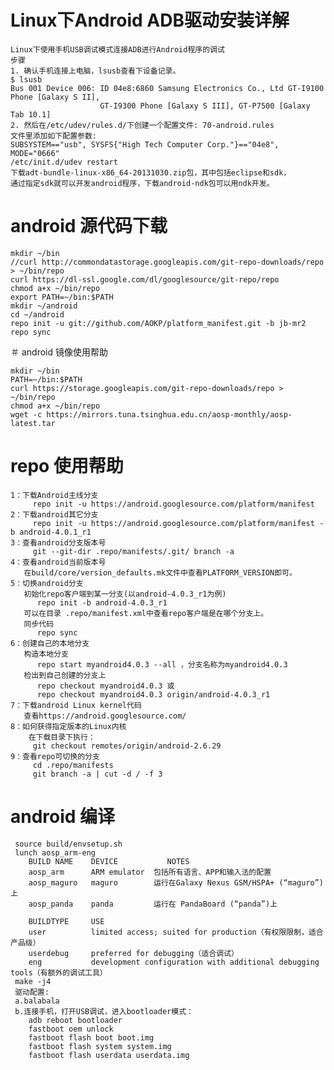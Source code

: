 # Linux下Android ADB驱动安装详解
    
    Linux下使用手机USB调试模式连接ADB进行Android程序的调试
    步骤
    1. 确认手机连接上电脑，lsusb查看下设备记录。
    $ lsusb
    Bus 001 Device 006: ID 04e8:6860 Samsung Electronics Co., Ltd GT-I9100 Phone [Galaxy S II], 
                        GT-I9300 Phone [Galaxy S III], GT-P7500 [Galaxy Tab 10.1]
    2. 然后在/etc/udev/rules.d/下创建一个配置文件: 70-android.rules
    文件里添加如下配置参数:
    SUBSYSTEM=="usb", SYSFS{"High Tech Computer Corp."}=="04e8", MODE="0666"
    /etc/init.d/udev restart
    下载adt-bundle-linux-x86_64-20131030.zip包，其中包括eclipse和sdk，
    通过指定sdk就可以开发android程序，下载android-ndk包可以用ndk开发。

# android 源代码下载

    mkdir ~/bin 
    //curl http://commondatastorage.googleapis.com/git-repo-downloads/repo > ~/bin/repo 
    curl https://dl-ssl.google.com/dl/googlesource/git-repo/repo
    chmod a+x ~/bin/repo
    export PATH=~/bin:$PATH
    mkdir ~/android
    cd ~/android
    repo init -u git://github.com/AOKP/platform_manifest.git -b jb-mr2
    repo sync
    
＃ android 镜像使用帮助
 
    mkdir ~/bin
    PATH=~/bin:$PATH
    curl https://storage.googleapis.com/git-repo-downloads/repo > ~/bin/repo
    chmod a+x ~/bin/repo
    wget -c https://mirrors.tuna.tsinghua.edu.cn/aosp-monthly/aosp-latest.tar
    
# repo 使用帮助
    1：下载Android主线分支
         repo init -u https://android.googlesource.com/platform/manifest
    2：下载android其它分支
         repo init -u https://android.googlesource.com/platform/manifest -b android-4.0.1_r1
    3：查看android分支版本号
         git --git-dir .repo/manifests/.git/ branch -a
    4：查看android当前版本号
       在build/core/version_defaults.mk文件中查看PLATFORM_VERSION即可。
    5：切换android分支
       初始化repo客户端到某一分支(以android-4.0.3_r1为例)
          repo init -b android-4.0.3_r1
       可以在目录 .repo/manifest.xml中查看repo客户端是在哪个分支上。
       同步代码
          repo sync
    6：创建自己的本地分支
       构造本地分支
          repo start myandroid4.0.3 --all ，分支名称为myandroid4.0.3
       检出到自己创建的分支上
          repo checkout myandroid4.0.3 或
          repo checkout myandroid4.0.3 origin/android-4.0.3_r1
    7：下载android Linux kernel代码
       查看https://android.googlesource.com/
    8：如何获得指定版本的Linux内核
        在下载目录下执行：
         git checkout remotes/origin/android-2.6.29  
    9：查看repo可切换的分支
         cd .repo/manifests
         git branch -a | cut -d / -f 3
         
# android 编译
     source build/envsetup.sh
     lunch aosp_arm-eng
        BUILD NAME 	  DEVICE 	       NOTES
        aosp_arm 	  ARM emulator 	包括所有语言、APP和输入法的配置
        aosp_maguro   maguro 	    运行在Galaxy Nexus GSM/HSPA+ (“maguro”)上
        aosp_panda 	  panda 	    运行在 PandaBoard (“panda”)上
        
        BUILDTYPE 	  USE
        user 	      limited access; suited for production（有权限限制，适合产品级）
        userdebug     preferred for debugging（适合调试）
        eng 	      development configuration with additional debugging tools（有额外的调试工具）
     make -j4
     驱动配置:
     a.balabala
     b.连接手机，打开USB调试，进入bootloader模式：
        adb reboot bootloader
        fastboot oem unlock
        fastboot flash boot boot.img
        fastboot flash system system.img
        fastboot flash userdata userdata.img
     
